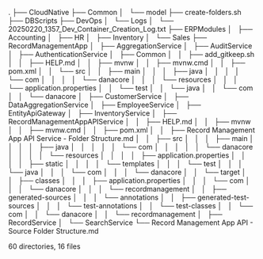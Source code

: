 .
├── CloudNative
├── Common
│   └── model
├── create-folders.sh
├── DBScripts
├── DevOps
│   └── Logs
│       └── 20250220_1357_Dev_Container_Creation_Log.txt
├── ERPModules
│   ├── Accounting
│   ├── HR
│   ├── Inventory
│   └── Sales
├── RecordManagementApp
│   ├── AggregationService
│   ├── AuditService
│   ├── AuthenticationService
│   ├── Common
│   │   ├── add_gitkeep.sh
│   │   ├── HELP.md
│   │   ├── mvnw
│   │   ├── mvnw.cmd
│   │   ├── pom.xml
│   │   └── src
│   │       ├── main
│   │       │   ├── java
│   │       │   │   └── com
│   │       │   │       └── danacore
│   │       │   └── resources
│   │       │       └── application.properties
│   │       └── test
│   │           └── java
│   │               └── com
│   │                   └── danacore
│   ├── CustomerService
│   ├── DataAggregationService
│   ├── EmployeeService
│   ├── EntityApiGateway
│   ├── InventoryService
│   ├── RecordManagementAppAPIService
│   │   ├── HELP.md
│   │   ├── mvnw
│   │   ├── mvnw.cmd
│   │   ├── pom.xml
│   │   ├── Record Management App API Service - Folder Structure.md
│   │   ├── src
│   │   │   ├── main
│   │   │   │   ├── java
│   │   │   │   │   └── com
│   │   │   │   │       └── danacore
│   │   │   │   └── resources
│   │   │   │       ├── application.properties
│   │   │   │       ├── static
│   │   │   │       └── templates
│   │   │   └── test
│   │   │       └── java
│   │   │           └── com
│   │   │               └── danacore
│   │   └── target
│   │       ├── classes
│   │       │   ├── application.properties
│   │       │   └── com
│   │       │       └── danacore
│   │       │           └── recordmanagement
│   │       ├── generated-sources
│   │       │   └── annotations
│   │       ├── generated-test-sources
│   │       │   └── test-annotations
│   │       └── test-classes
│   │           └── com
│   │               └── danacore
│   │                   └── recordmanagement
│   ├── RecordService
│   └── SearchService
└── Record Management App API - Source Folder Structure.md

60 directories, 16 files
